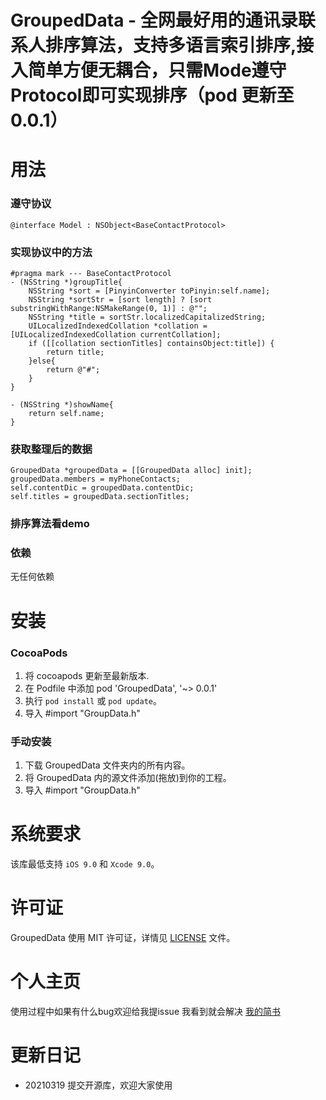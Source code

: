 # GroupedData - 全网最好用的通讯录联系人排序算法，支持多语言索引排序,接入简单方便无耦合，只需Mode遵守Protocol即可实现排序（pod 更新至 0.0.1）

用法
==============

### 遵守协议

    @interface Model : NSObject<BaseContactProtocol>


### 实现协议中的方法

    #pragma mark --- BaseContactProtocol
    - (NSString *)groupTitle{
        NSString *sort = [PinyinConverter toPinyin:self.name];
        NSString *sortStr = [sort length] ? [sort substringWithRange:NSMakeRange(0, 1)] : @"";
        NSString *title = sortStr.localizedCapitalizedString;
        UILocalizedIndexedCollation *collation = [UILocalizedIndexedCollation currentCollation];
        if ([[collation sectionTitles] containsObject:title]) {
            return title;
        }else{
            return @"#";
        }
    }

    - (NSString *)showName{
        return self.name;
    }

### 获取整理后的数据

    GroupedData *groupedData = [[GroupedData alloc] init];
    groupedData.members = myPhoneContacts;
    self.contentDic = groupedData.contentDic;
    self.titles = groupedData.sectionTitles;

### 排序算法看demo

### 依赖
无任何依赖 

安装
==============

### CocoaPods  
1. 将 cocoapods 更新至最新版本.
2. 在 Podfile 中添加 pod 'GroupedData', '~> 0.0.1'
3. 执行 `pod install` 或 `pod update`。
4. 导入 #import "GroupData.h"

### 手动安装

1. 下载 GroupedData 文件夹内的所有内容。
2. 将 GroupedData 内的源文件添加(拖放)到你的工程。
3. 导入 #import "GroupData.h"

系统要求
==============
该库最低支持 `iOS 9.0` 和 `Xcode 9.0`。

许可证
==============
GroupedData 使用 MIT 许可证，详情见 [LICENSE](LICENSE) 文件。


个人主页
==============
使用过程中如果有什么bug欢迎给我提issue 我看到就会解决
[我的简书](https://www.jianshu.com/u/5f7f0b837a4f)

更新日记
==============
- 20210319 提交开源库，欢迎大家使用
